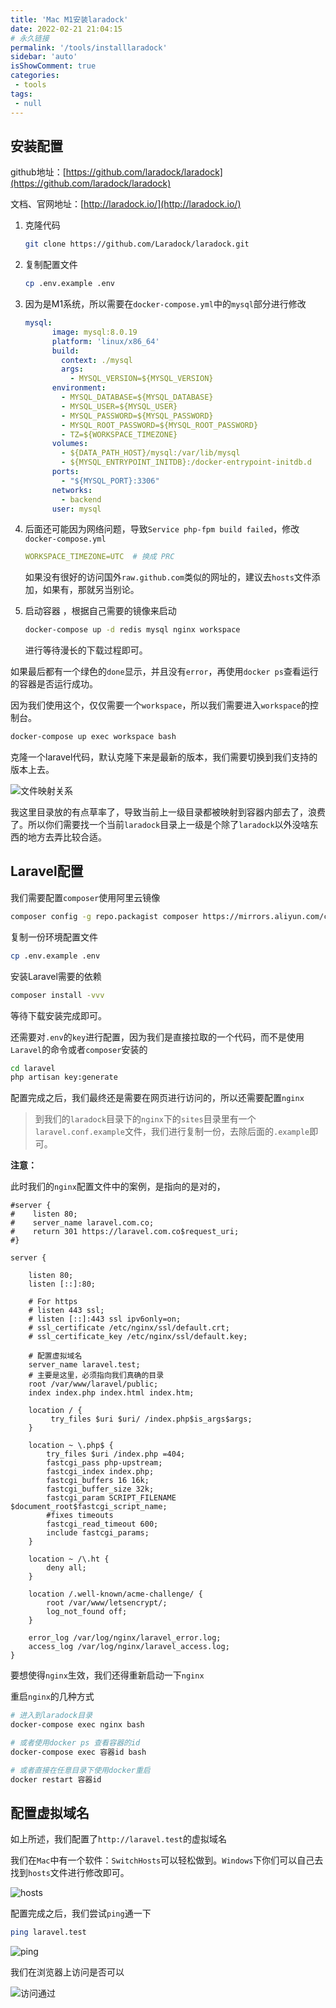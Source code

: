 ```yaml
---
title: 'Mac M1安装laradock'
date: 2022-02-21 21:04:15
# 永久链接
permalink: '/tools/installlaradock'
sidebar: 'auto'
isShowComment: true
categories:
 - tools
tags:
 - null
---
```




## 安装配置

github地址：[https://github.com/laradock/laradock](https://github.com/laradock/laradock)

文档、官网地址：[http://laradock.io/](http://laradock.io/)



1.   克隆代码

     ```bash
     git clone https://github.com/Laradock/laradock.git
     ```

2.   复制配置文件

     ```bash
     cp .env.example .env
     ```

3.   因为是M1系统，所以需要在`docker-compose.yml`中的`mysql`部分进行修改

     ```yaml
     mysql:
           image: mysql:8.0.19
           platform: 'linux/x86_64'
           build:
             context: ./mysql
             args:
               - MYSQL_VERSION=${MYSQL_VERSION}
           environment:
             - MYSQL_DATABASE=${MYSQL_DATABASE}
             - MYSQL_USER=${MYSQL_USER}
             - MYSQL_PASSWORD=${MYSQL_PASSWORD}
             - MYSQL_ROOT_PASSWORD=${MYSQL_ROOT_PASSWORD}
             - TZ=${WORKSPACE_TIMEZONE}
           volumes:
             - ${DATA_PATH_HOST}/mysql:/var/lib/mysql
             - ${MYSQL_ENTRYPOINT_INITDB}:/docker-entrypoint-initdb.d
           ports:
             - "${MYSQL_PORT}:3306"
           networks:
             - backend
           user: mysql
     ```

4.   后面还可能因为网络问题，导致`Service php-fpm build failed`，修改`docker-compose.yml`

     ```yaml
     WORKSPACE_TIMEZONE=UTC  # 换成 PRC
     ```

     如果没有很好的访问国外`raw.github.com`类似的网址的，建议去`hosts`文件添加，如果有，那就另当别论。

5.   启动容器 ，根据自己需要的镜像来启动

     ```bash
     docker-compose up -d redis mysql nginx workspace
     ```

     进行等待漫长的下载过程即可。



如果最后都有一个绿色的`done`显示，并且没有`error`，再使用`docker ps`查看运行的容器是否运行成功。



因为我们使用这个，仅仅需要一个`workspace`，所以我们需要进入`workspace`的控制台。

```bash
docker-compose up exec workspace bash
```



克隆一个laravel代码，默认克隆下来是最新的版本，我们需要切换到我们支持的版本上去。



![文件映射关系](https://gitee.com/wxvirus/img/raw/master/img/20220221211556.png)

我这里目录放的有点草率了，导致当前上一级目录都被映射到容器内部去了，浪费了。所以你们需要找一个当前`laradock`目录上一级是个除了`laradock`以外没啥东西的地方去弄比较合适。





## Laravel配置

我们需要配置`composer`使用阿里云镜像

```bash
composer config -g repo.packagist composer https://mirrors.aliyun.com/composer/
```

复制一份环境配置文件

```bash
cp .env.example .env
```

安装Laravel需要的依赖

```bash
composer install -vvv
```

等待下载安装完成即可。



还需要对`.env`的`key`进行配置，因为我们是直接拉取的一个代码，而不是使用`Laravel`的命令或者`composer`安装的

```bash
cd laravel
php artisan key:generate
```



配置完成之后，我们最终还是需要在网页进行访问的，所以还需要配置`nginx`

>   到我们的`laradock`目录下的`nginx`下的`sites`目录里有一个`laravel.conf.example`文件，我们进行复制一份，去除后面的`.example`即可。



**注意：**

此时我们的`nginx`配置文件中的案例，是指向的是对的，

```nginx
#server {
#    listen 80;
#    server_name laravel.com.co;
#    return 301 https://laravel.com.co$request_uri;
#}

server {

    listen 80;
    listen [::]:80;

    # For https
    # listen 443 ssl;
    # listen [::]:443 ssl ipv6only=on;
    # ssl_certificate /etc/nginx/ssl/default.crt;
    # ssl_certificate_key /etc/nginx/ssl/default.key;

    # 配置虚拟域名
    server_name laravel.test;
    # 主要是这里，必须指向我们真确的目录
    root /var/www/laravel/public;
    index index.php index.html index.htm;

    location / {
         try_files $uri $uri/ /index.php$is_args$args;
    }

    location ~ \.php$ {
        try_files $uri /index.php =404;
        fastcgi_pass php-upstream;
        fastcgi_index index.php;
        fastcgi_buffers 16 16k;
        fastcgi_buffer_size 32k;
        fastcgi_param SCRIPT_FILENAME $document_root$fastcgi_script_name;
        #fixes timeouts
        fastcgi_read_timeout 600;
        include fastcgi_params;
    }

    location ~ /\.ht {
        deny all;
    }

    location /.well-known/acme-challenge/ {
        root /var/www/letsencrypt/;
        log_not_found off;
    }

    error_log /var/log/nginx/laravel_error.log;
    access_log /var/log/nginx/laravel_access.log;
}

```



要想使得`nginx`生效，我们还得重新启动一下`nginx`



重启`nginx`的几种方式

```bash
# 进入到laradock目录
docker-compose exec nginx bash

# 或者使用docker ps 查看容器的id
docker-compose exec 容器id bash

# 或者直接在任意目录下使用docker重启
docker restart 容器id
```



## 配置虚拟域名

如上所述，我们配置了`http://laravel.test`的虚拟域名

我们在`Mac`中有一个软件：`SwitchHosts`可以轻松做到。`Windows`下你们可以自己去找到`hosts`文件进行修改即可。

![hosts](https://gitee.com/wxvirus/img/raw/master/img/20220221215315.png)

配置完成之后，我们尝试`ping`通一下

```bash
ping laravel.test
```

![ping](https://gitee.com/wxvirus/img/raw/master/img/20220221215419.png)



我们在浏览器上访问是否可以

![访问通过](https://gitee.com/wxvirus/img/raw/master/img/20220221215526.png)